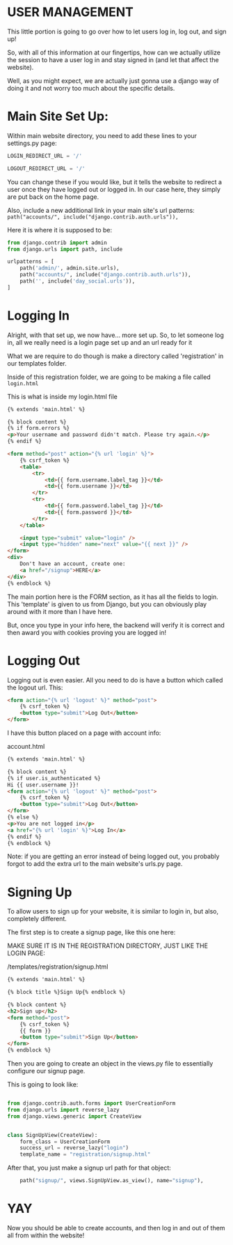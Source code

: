 # USER MANAGEMENT

This little portion is going to go over how to let users log in, log out, and sign up!

So, with all of this information at our fingertips, how can we actually utilize the session
to have a user log in and stay signed in (and let that affect the website).

Well, as you might expect, we are actually just gonna use a django way of doing it and not worry too much about
the specific details.


# Main Site Set Up:

Within main website directory, you need to add these lines to your settings.py
page:
```python
LOGIN_REDIRECT_URL = '/'

LOGOUT_REDIRECT_URL = '/'
```
You can change these if you would like, but it tells the website to redirect a user once they have 
logged out or logged in. In our case here, they simply are put back on the home page.

Also, include a new additional link in your main site's url patterns:
```path("accounts/", include("django.contrib.auth.urls")),```

Here it is where it is supposed to be:
```python
from django.contrib import admin
from django.urls import path, include

urlpatterns = [
    path('admin/', admin.site.urls),
    path("accounts/", include("django.contrib.auth.urls")),
    path('', include('day_social.urls')),
]
```

# Logging In

Alright, with that set up, we now have... more set up.
So, to let someone log in, all we really need is a login page set up and an url ready for it

What we are require to do though is make a directory called 'registration' in our templates folder.

Inside of this registration folder, we are going to be making a file called `login.html`

This is what is inside my login.html file
```html
{% extends 'main.html' %}

{% block content %}
{% if form.errors %}
<p>Your username and password didn't match. Please try again.</p>
{% endif %}

<form method="post" action="{% url 'login' %}">
    {% csrf_token %}
    <table>
        <tr>
            <td>{{ form.username.label_tag }}</td>
            <td>{{ form.username }}</td>
        </tr>
        <tr>
            <td>{{ form.password.label_tag }}</td>
            <td>{{ form.password }}</td>
        </tr>
    </table>

    <input type="submit" value="login" />
    <input type="hidden" name="next" value="{{ next }}" />
</form>
<div>
    Don't have an account, create one:
    <a href="/signup">HERE</a>
</div>
{% endblock %}
```

The main portion here is the FORM section, as it has all the fields to login.
This 'template' is given to us from Django, but you can obviously play around with it more than I have here.

But, once you type in your info here, the backend will verify it is correct and then award you with cookies proving you are logged in!


# Logging Out 

Logging out is even easier. All you need to do is have a button which called the logout url. This:

```html
<form action="{% url 'logout' %}" method="post">
    {% csrf_token %}
    <button type="submit">Log Out</button>
</form>
```

I have this button placed on a page with account info:

account.html
```html
{% extends 'main.html' %}

{% block content %}
{% if user.is_authenticated %}
Hi {{ user.username }}!
<form action="{% url 'logout' %}" method="post">
    {% csrf_token %}
    <button type="submit">Log Out</button>
</form>
{% else %}
<p>You are not logged in</p>
<a href="{% url 'login' %}">Log In</a>
{% endif %}
{% endblock %}
```

Note: if you are getting an error instead of being logged out, you probably forgot to add the extra url to the
main website's urls.py page.

# Signing Up

To allow users to sign up for your website, it is similar to login in, but also, completely different.

The first step is to create a signup page, like this one here:

MAKE SURE IT IS IN THE REGISTRATION DIRECTORY, JUST LIKE THE LOGIN PAGE:

/templates/registration/signup.html
```html
{% extends 'main.html' %}

{% block title %}Sign Up{% endblock %}

{% block content %}
<h2>Sign up</h2>
<form method="post">
    {% csrf_token %}
    {{ form }}
    <button type="submit">Sign Up</button>
</form>
{% endblock %}
```

Then you are going to create an object in the views.py file to essentially configure our signup page.

This is going to look like:
```python

from django.contrib.auth.forms import UserCreationForm
from django.urls import reverse_lazy
from django.views.generic import CreateView


class SignUpView(CreateView):
    form_class = UserCreationForm
    success_url = reverse_lazy("login")
    template_name = "registration/signup.html"

```

After that, you just make a signup url path for that object:

```python
    path("signup/", views.SignUpView.as_view(), name="signup"),
```


# YAY

Now you should be able to create accounts, and then log in and out of them all from within the website!
